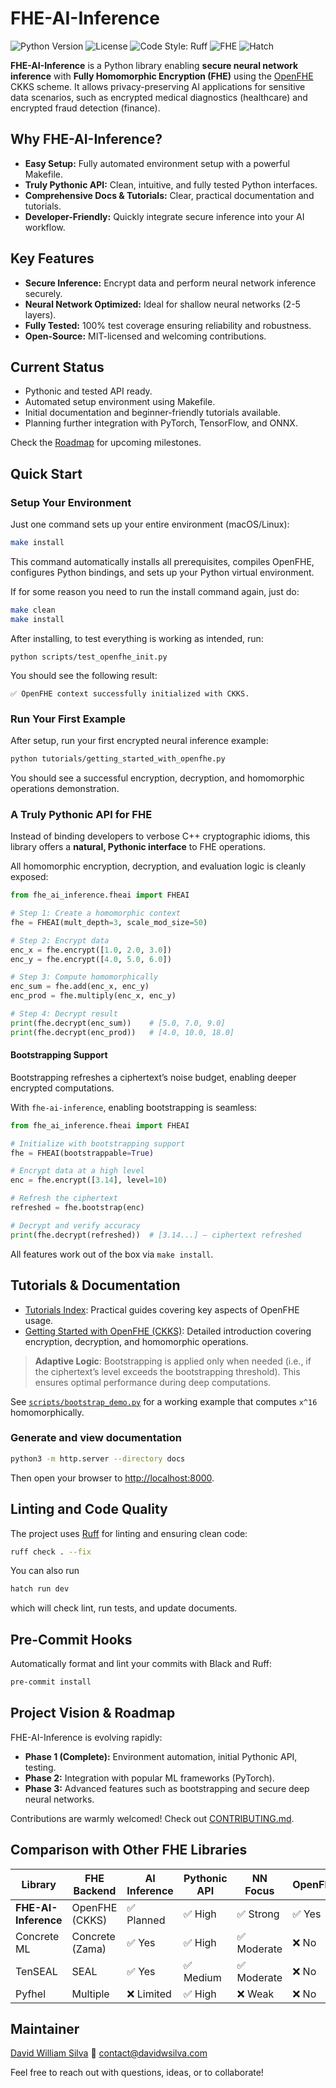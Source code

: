 # FHE-AI-Inference

![Python Version](https://img.shields.io/badge/python-3.13-blue.svg) ![License](https://img.shields.io/github/license/davidwilliam/fhe-ai-inference) ![Code Style: Ruff](https://img.shields.io/badge/style-ruff-orange) ![FHE](https://img.shields.io/badge/FHE-OpenFHE-blueviolet) ![Hatch](https://img.shields.io/badge/built_with-hatch-ff69b4)

**FHE-AI-Inference** is a Python library enabling **secure neural network inference** with **Fully Homomorphic Encryption (FHE)** using the [OpenFHE](https://github.com/openfheorg/openfhe-python) CKKS scheme. It allows privacy-preserving AI applications for sensitive data scenarios, such as encrypted medical diagnostics (healthcare) and encrypted fraud detection (finance).

## Why FHE-AI-Inference?

- **Easy Setup:** Fully automated environment setup with a powerful Makefile.
- **Truly Pythonic API:** Clean, intuitive, and fully tested Python interfaces.
- **Comprehensive Docs & Tutorials:** Clear, practical documentation and tutorials.
- **Developer-Friendly:** Quickly integrate secure inference into your AI workflow.

## Key Features

- **Secure Inference:** Encrypt data and perform neural network inference securely.
- **Neural Network Optimized:** Ideal for shallow neural networks (2-5 layers).
- **Fully Tested:** 100% test coverage ensuring reliability and robustness.
- **Open-Source:** MIT-licensed and welcoming contributions.

## Current Status

- Pythonic and tested API ready.
- Automated setup environment using Makefile.
- Initial documentation and beginner-friendly tutorials available.
- Planning further integration with PyTorch, TensorFlow, and ONNX.

Check the [Roadmap](ROADMAP.md) for upcoming milestones.

## Quick Start

### Setup Your Environment

Just one command sets up your entire environment (macOS/Linux):

```bash
make install
```

This command automatically installs all prerequisites, compiles OpenFHE, configures Python bindings, and sets up your Python virtual environment.

If for some reason you need to run the install command again, just do:

```bash
make clean
make install
```

After installing, to test everything is working as intended, run:

```
python scripts/test_openfhe_init.py
```

You should see the following result:

```
✅ OpenFHE context successfully initialized with CKKS.
```

### Run Your First Example

After setup, run your first encrypted neural inference example:

```bash
python tutorials/getting_started_with_openfhe.py
```

You should see a successful encryption, decryption, and homomorphic operations demonstration.

### A Truly Pythonic API for FHE

Instead of binding developers to verbose C++ cryptographic idioms, this library offers a **natural, Pythonic interface** to FHE operations.

All homomorphic encryption, decryption, and evaluation logic is cleanly exposed:

```python
from fhe_ai_inference.fheai import FHEAI

# Step 1: Create a homomorphic context
fhe = FHEAI(mult_depth=3, scale_mod_size=50)

# Step 2: Encrypt data
enc_x = fhe.encrypt([1.0, 2.0, 3.0])
enc_y = fhe.encrypt([4.0, 5.0, 6.0])

# Step 3: Compute homomorphically
enc_sum = fhe.add(enc_x, enc_y)
enc_prod = fhe.multiply(enc_x, enc_y)

# Step 4: Decrypt result
print(fhe.decrypt(enc_sum))    # [5.0, 7.0, 9.0]
print(fhe.decrypt(enc_prod))   # [4.0, 10.0, 18.0]
```

#### Bootstrapping Support

Bootstrapping refreshes a ciphertext’s noise budget, enabling deeper encrypted computations.

With `fhe-ai-inference`, enabling bootstrapping is seamless:

```python
from fhe_ai_inference.fheai import FHEAI

# Initialize with bootstrapping support
fhe = FHEAI(bootstrappable=True)

# Encrypt data at a high level
enc = fhe.encrypt([3.14], level=10)

# Refresh the ciphertext
refreshed = fhe.bootstrap(enc)

# Decrypt and verify accuracy
print(fhe.decrypt(refreshed))  # [3.14...] — ciphertext refreshed
```

All features work out of the box via `make install`.

## Tutorials & Documentation

- [Tutorials Index](tutorials/index.md): Practical guides covering key aspects of OpenFHE usage.
- [Getting Started with OpenFHE (CKKS)](tutorials/getting_started_with_openfhe.md): Detailed introduction covering encryption, decryption, and homomorphic operations.

> **Adaptive Logic**: Bootstrapping is applied only when needed (i.e., if the ciphertext’s level exceeds the bootstrapping threshold). This ensures optimal performance during deep computations.

See [`scripts/bootstrap_demo.py`](scripts/bootstrap_demo.py) for a working example that computes `x^16` homomorphically.

### Generate and view documentation

```bash
python3 -m http.server --directory docs
```

Then open your browser to [http://localhost:8000](http://localhost:8000).

## Linting and Code Quality

The project uses [Ruff](https://docs.astral.sh/ruff/) for linting and ensuring clean code:

```bash
ruff check . --fix
```

You can also run

```bash
hatch run dev
```

which will check lint, run tests, and update documents.

## Pre-Commit Hooks

Automatically format and lint your commits with Black and Ruff:

```bash
pre-commit install
```

## Project Vision & Roadmap

FHE-AI-Inference is evolving rapidly:

- **Phase 1 (Complete):** Environment automation, initial Pythonic API, testing.
- **Phase 2:** Integration with popular ML frameworks (PyTorch).
- **Phase 3:** Advanced features such as bootstrapping and secure deep neural networks.

Contributions are warmly welcomed! Check out [CONTRIBUTING.md](CONTRIBUTING.md).

## Comparison with Other FHE Libraries

| Library | FHE Backend | AI Inference | Pythonic API | NN Focus | OpenFHE |
|---------|-------------|--------------|--------------|----------|---------|
| **FHE-AI-Inference** | OpenFHE (CKKS) | ✅ Planned | ✅ High | ✅ Strong | ✅ Yes |
| Concrete ML | Concrete (Zama) | ✅ Yes | ✅ High | ✅ Moderate | ❌ No |
| TenSEAL | SEAL | ✅ Yes | ✅ Medium | ✅ Moderate | ❌ No |
| Pyfhel | Multiple | ❌ Limited | ✅ High | ❌ Weak | ❌ No |

## Maintainer

[David William Silva](https://github.com/davidwilliam)
📧 [contact@davidwsilva.com](mailto:contact@davidwsilva.com)

Feel free to reach out with questions, ideas, or to collaborate!
